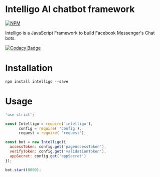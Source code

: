 # Intelligo AI chatbot framework

[![NPM](https://nodei.co/npm/intelligo.png?downloads=true&downloadRank=true&stars=true)](https://nodei.co/npm/intelligo/)

Intelligo is a JavaScript Framework to build Facebook Messenger's Chat bots.

[![Codacy Badge](https://api.codacy.com/project/badge/Grade/c7f41b9927fe4d2a9b18e564e23294cc)](https://www.codacy.com/app/tortuvshin/intelligo?utm_source=github.com&utm_medium=referral&utm_content=techstar-inc/intelligo&utm_campaign=badger)

# Installation 

```
npm install intelligo --save
```

# Usage

```js
'use strict';

const Intelligo = require('intelligo'),
      config = require( 'config'),
      request = require( 'request');

const bot = new Intelligo({
  accessToken: config.get('pageAccessToken'),
  verifyToken: config.get('validationToken'),
  appSecret: config.get('appSecret')
});

bot.start(8000);

```
